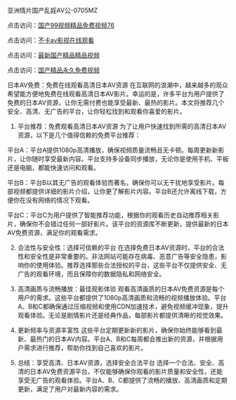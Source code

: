 
亚洲情片国产乱婬AV公-0705MZ

点击访问：<a href="https://heiliaowzu4ur.pages.dev">国产99视频精品免费视频76</a>

点击访问：<a href="https://heiliaozj3tjd.pages.dev">不卡av影视在线观看</a>

点击访问：<a href="https://heiliaoe8ajia.pages.dev">最新国产精品精品视频</a>

点击访问：<a href="https://heiliaoxqkkct.pages.dev">国产精品永久免费视频</a>




日本AV免费：免费在线观看高清日本AV资源
在互联网的浪潮中，越来越多的观众希望能方便地免费在线观看高清日本AV影片。幸运的是，许多平台为用户提供了免费的日本AV资源，让你无需付费也能享受最新、最热的影片。本文将推荐几个安全、高清、无广告的平台，让你轻松找到和观看你喜爱的影片。

1. 平台推荐：免费观看高清日本AV资源
为了让用户快速找到所需的高清日本AV资源，以下是几个值得信赖的免费平台推荐：

平台A：平台A提供1080p高清播放，确保视频质量流畅且无卡顿。每周更新新影片，让你随时享受最新内容。平台支持多设备同步播放，无论你是使用手机、平板还是电脑，都能快速访问和观看。

平台B：平台B以其无广告的观看体验而著名，确保你可以无干扰地享受影片。每部视频都提供详细的影片介绍，让你更了解影片内容。平台B还允许离线下载，方便你在没有网络的情况下观看。

平台C：平台C为用户提供了智能推荐功能，根据你的观看历史自动推荐相关影片，确保你不会错过任何一部好影片。该平台的资源库不断更新，提供最新的日本AV免费资源，满足你的观看需求。

2. 合法性与安全性：选择可信赖的平台
在选择免费日本AV资源时，平台的合法性和安全性是非常重要的。非法网站可能存在病毒、恶意广告等安全隐患，影响你的使用体验。推荐选择那些合法授权的平台，这些平台不仅提供安全、无广告的观看环境，而且保障你的数据隐私和网络安全。

3. 高清画质与流畅播放：最佳观影体验
观看高清画质的日本AV免费资源是每个用户的需求。这些平台都提供了1080p高清画质和流畅的视频播放体验。平台A、B和C都确保通过压缩视频和使用CDN加速技术，避免视频缓冲现象，提升观看体验。无论是剧情影片还是经典作品，每部影片都提供清晰的视觉效果。

4. 更新频率与资源丰富性
这些平台定期更新新的影片，确保你始终能够看到最新、最热门的日本AV内容。平台A、B和C每周都会推出新的资源，并根据用户需求进行推荐，帮助你找到自己喜欢的影片。

5. 总结：享受高清、日本AV资源，选择安全合法平台
选择一个合法、安全、高清的日本AV免费资源平台，不仅能够确保你观看的影片质量和安全性，还能享受无广告的观看体验。平台A、B、C都提供了流畅的播放、高清画质和定期更新，满足了用户对最新内容的需求。









<span style="display:none;">[Canonical link](  ）</span>
